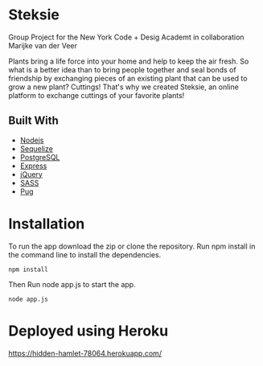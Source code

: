 # Steksie
Group Project for the New York Code + Desig Academt in collaboration Marijke van der Veer 

Plants bring a life force into your home and help to keep the air fresh. So what is a better idea than to bring people together and seal bonds of friendship by exchanging pieces of an existing plant that can be used to grow a new plant? Cuttings! That's why we created Steksie, an online platform to exchange cuttings of your favorite plants! 

## Built With

* [Nodejs](https://nodejs.org/en/docs/)
* [Sequelize](http://docs.sequelizejs.com/en/v3/) 
* [PostgreSQL](https://www.postgresql.org/docs/) 
* [Express](https://expressjs.com/en/api.html/)
* [jQuery](http://jquery.com/) 
* [SASS](http://sass-lang.com/guide/) 
* [Pug](https://pugjs.org/api/getting-started.html)


# Installation

To run the app download the zip or clone the repository.
Run npm install in the command line to install the dependencies. 
```
npm install 
```
Then Run node app.js to start the app.
```
node app.js
```

# Deployed using Heroku

https://hidden-hamlet-78064.herokuapp.com/

